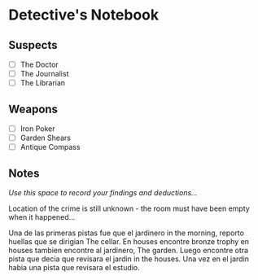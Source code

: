 # Detective's Notebook

## Suspects
- [ ] The Doctor
- [ ] The Journalist
- [ ] The Librarian

## Weapons
- [ ] Iron Poker
- [ ] Garden Shears
- [ ] Antique Compass

## Notes
*Use this space to record your findings and deductions...*

Location of the crime is still unknown - the room must have been empty when it happened...

Una de las primeras pistas fue que el jardinero in the morning, reporto huellas que se dirigian The cellar.
En houses encontre bronze trophy
en houses tambien encontre al jardinero, The garden.
Luego encontre otra pista que decia que revisara el jardin in the houses.
Una vez en el jardin habia una pista que revisara el estudio. 
